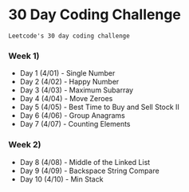 # 30 Day Coding Challenge

```
Leetcode's 30 day coding challenge
```

### Week 1)

- Day 1 (4/01) - Single Number
- Day 2 (4/02) - Happy Number
- Day 3 (4/03) - Maximum Subarray
- Day 4 (4/04) - Move Zeroes
- Day 5 (4/05) - Best Time to Buy and Sell Stock II 
- Day 6 (4/06) - Group Anagrams
- Day 7 (4/07) - Counting Elements

### Week 2)

- Day 8 (4/08) - Middle of the Linked List
- Day 9 (4/09) - Backspace String Compare
- Day 10 (4/10) - Min Stack